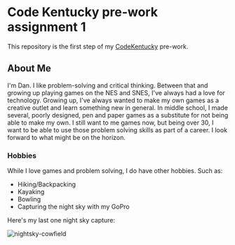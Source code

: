 # Code Kentucky pre-work assignment 1
This repository is the first step of my [CodeKentucky](https://codekentucky.org/) pre-work.

## About Me
I'm Dan. I like problem-solving and critical thinking. Between that and growing up playing games on the NES and SNES, I've always had a love for technology. Growing up, I've always wanted to make my own games as a creative outlet and learn something new in general. In middle school, I made several, poorly designed, pen and paper games as a substitute for not being able to make my own.
I still want to me games now, but being over 30, I want to be able to use those problem solving skills as part of a career. I look forward to what might be on the horizon.

### Hobbies
While I love games and problem solving, I do have other hobbies. Such as:
- Hiking/Backpacking
- Kayaking
- Bowling
- Capturing the night sky with my GoPro

Here's my last one night sky capture:

  
![nightsky-cowfield](https://github.com/dcdcodeky/hello-world/assets/148983810/f20245a6-f296-41e8-821f-051ef88ace0a)
